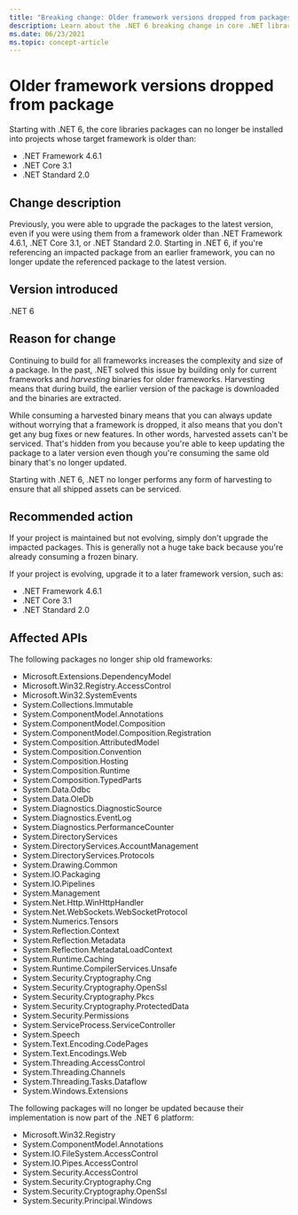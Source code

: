 ```yaml
---
title: "Breaking change: Older framework versions dropped from packages"
description: Learn about the .NET 6 breaking change in core .NET libraries where older framework versions have been dropped from the core libraries packages.
ms.date: 06/23/2021
ms.topic: concept-article
---
```

# Older framework versions dropped from package

Starting with .NET 6, the core libraries packages can no longer be installed into projects whose target framework is older than:

- .NET Framework 4.6.1
- .NET Core 3.1
- .NET Standard 2.0

## Change description

Previously, you were able to upgrade the packages to the latest version, even if you were using them from a framework older than .NET Framework 4.6.1, .NET Core 3.1, or .NET Standard 2.0. Starting in .NET 6, if you're referencing an impacted package from an earlier framework, you can no longer update the referenced package to the latest version.

## Version introduced

.NET 6

## Reason for change

Continuing to build for all frameworks increases the complexity and size of a package. In the past, .NET solved this issue by building only for current frameworks and *harvesting* binaries for older frameworks. Harvesting means that during build, the earlier version of the package is downloaded and the binaries are extracted.

While consuming a harvested binary means that you can always update without worrying that a framework is dropped, it also means that you don't get any bug fixes or new features. In other words, harvested assets can't be serviced. That's hidden from you because you're able to keep updating the package to a later version even though you're consuming the same old binary that's no longer updated.

Starting with .NET 6, .NET no longer performs any form of harvesting to ensure that all shipped assets can be serviced.

## Recommended action

If your project is maintained but not evolving, simply don't upgrade the impacted packages. This is generally not a huge take back because you're already consuming a frozen binary.

If your project is evolving, upgrade it to a later framework version, such as:

- .NET Framework 4.6.1
- .NET Core 3.1
- .NET Standard 2.0

## Affected APIs

The following packages no longer ship old frameworks:

- Microsoft.Extensions.DependencyModel
- Microsoft.Win32.Registry.AccessControl
- Microsoft.Win32.SystemEvents
- System.Collections.Immutable
- System.ComponentModel.Annotations
- System.ComponentModel.Composition
- System.ComponentModel.Composition.Registration
- System.Composition.AttributedModel
- System.Composition.Convention
- System.Composition.Hosting
- System.Composition.Runtime
- System.Composition.TypedParts
- System.Data.Odbc
- System.Data.OleDb
- System.Diagnostics.DiagnosticSource
- System.Diagnostics.EventLog
- System.Diagnostics.PerformanceCounter
- System.DirectoryServices
- System.DirectoryServices.AccountManagement
- System.DirectoryServices.Protocols
- System.Drawing.Common
- System.IO.Packaging
- System.IO.Pipelines
- System.Management
- System.Net.Http.WinHttpHandler
- System.Net.WebSockets.WebSocketProtocol
- System.Numerics.Tensors
- System.Reflection.Context
- System.Reflection.Metadata
- System.Reflection.MetadataLoadContext
- System.Runtime.Caching
- System.Runtime.CompilerServices.Unsafe
- System.Security.Cryptography.Cng
- System.Security.Cryptography.OpenSsl
- System.Security.Cryptography.Pkcs
- System.Security.Cryptography.ProtectedData
- System.Security.Permissions
- System.ServiceProcess.ServiceController
- System.Speech
- System.Text.Encoding.CodePages
- System.Text.Encodings.Web
- System.Threading.AccessControl
- System.Threading.Channels
- System.Threading.Tasks.Dataflow
- System.Windows.Extensions

The following packages will no longer be updated because their implementation is now part of the .NET 6 platform:

- Microsoft.Win32.Registry
- System.ComponentModel.Annotations
- System.IO.FileSystem.AccessControl
- System.IO.Pipes.AccessControl
- System.Security.AccessControl
- System.Security.Cryptography.Cng
- System.Security.Cryptography.OpenSsl
- System.Security.Principal.Windows

<!--

### Category

Core .NET libraries

-->
